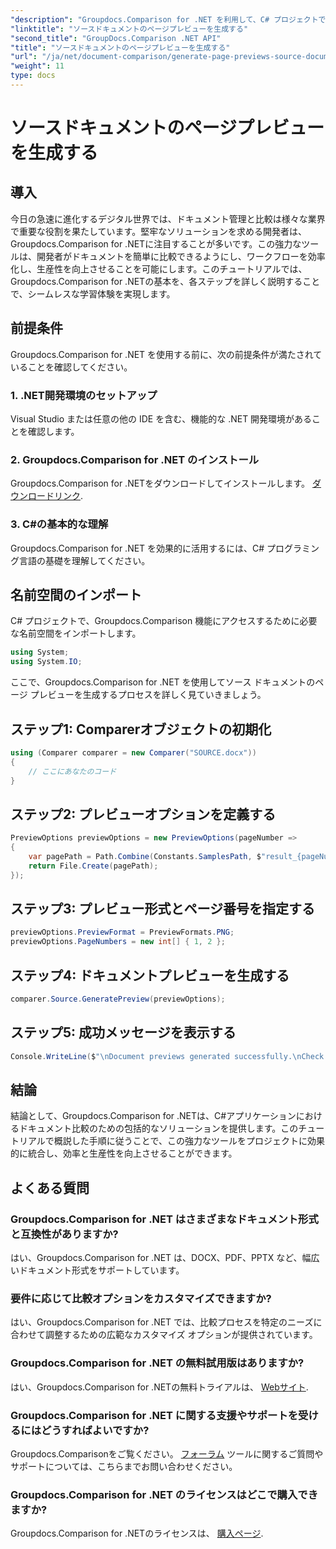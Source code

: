 ```yaml
---
"description": "Groupdocs.Comparison for .NET を利用して、C# プロジェクトでのドキュメント比較プロセスを効率的に合理化する方法を学びます。"
"linktitle": "ソースドキュメントのページプレビューを生成する"
"second_title": "GroupDocs.Comparison .NET API"
"title": "ソースドキュメントのページプレビューを生成する"
"url": "/ja/net/document-comparison/generate-page-previews-source-document/"
"weight": 11
type: docs
---
```

# ソースドキュメントのページプレビューを生成する

## 導入
今日の急速に進化するデジタル世界では、ドキュメント管理と比較は様々な業界で重要な役割を果たしています。堅牢なソリューションを求める開発者は、Groupdocs.Comparison for .NETに注目することが多いです。この強力なツールは、開発者がドキュメントを簡単に比較できるようにし、ワークフローを効率化し、生産性を向上させることを可能にします。このチュートリアルでは、Groupdocs.Comparison for .NETの基本を、各ステップを詳しく説明することで、シームレスな学習体験を実現します。
## 前提条件
Groupdocs.Comparison for .NET を使用する前に、次の前提条件が満たされていることを確認してください。
### 1. .NET開発環境のセットアップ
Visual Studio または任意の他の IDE を含む、機能的な .NET 開発環境があることを確認します。
### 2. Groupdocs.Comparison for .NET のインストール
Groupdocs.Comparison for .NETをダウンロードしてインストールします。 [ダウンロードリンク](https://releases。groupdocs.com/comparison/net/).
### 3. C#の基本的な理解
Groupdocs.Comparison for .NET を効果的に活用するには、C# プログラミング言語の基礎を理解してください。

## 名前空間のインポート
C# プロジェクトで、Groupdocs.Comparison 機能にアクセスするために必要な名前空間をインポートします。

```csharp
using System;
using System.IO;
```

ここで、Groupdocs.Comparison for .NET を使用してソース ドキュメントのページ プレビューを生成するプロセスを詳しく見ていきましょう。
## ステップ1: Comparerオブジェクトの初期化
```csharp
using (Comparer comparer = new Comparer("SOURCE.docx"))
{
    // ここにあなたのコード
}
```
## ステップ2: プレビューオプションを定義する
```csharp
PreviewOptions previewOptions = new PreviewOptions(pageNumber =>
{
    var pagePath = Path.Combine(Constants.SamplesPath, $"result_{pageNumber}.png");
    return File.Create(pagePath);
});
```
## ステップ3: プレビュー形式とページ番号を指定する
```csharp
previewOptions.PreviewFormat = PreviewFormats.PNG;
previewOptions.PageNumbers = new int[] { 1, 2 };
```
## ステップ4: ドキュメントプレビューを生成する
```csharp
comparer.Source.GeneratePreview(previewOptions);
```
## ステップ5: 成功メッセージを表示する
```csharp
Console.WriteLine($"\nDocument previews generated successfully.\nCheck output in {Directory.GetCurrentDirectory()}.");
```

## 結論
結論として、Groupdocs.Comparison for .NETは、C#アプリケーションにおけるドキュメント比較のための包括的なソリューションを提供します。このチュートリアルで概説した手順に従うことで、この強力なツールをプロジェクトに効果的に統合し、効率と生産性を向上させることができます。
## よくある質問
### Groupdocs.Comparison for .NET はさまざまなドキュメント形式と互換性がありますか?
はい、Groupdocs.Comparison for .NET は、DOCX、PDF、PPTX など、幅広いドキュメント形式をサポートしています。
### 要件に応じて比較オプションをカスタマイズできますか?
はい、Groupdocs.Comparison for .NET では、比較プロセスを特定のニーズに合わせて調整するための広範なカスタマイズ オプションが提供されています。
### Groupdocs.Comparison for .NET の無料試用版はありますか?
はい、Groupdocs.Comparison for .NETの無料トライアルは、 [Webサイト](https://releases。groupdocs.com/).
### Groupdocs.Comparison for .NET に関する支援やサポートを受けるにはどうすればよいですか?
Groupdocs.Comparisonをご覧ください。 [フォーラム](https://forum.groupdocs.com/c/comparison/12) ツールに関するご質問やサポートについては、こちらまでお問い合わせください。
### Groupdocs.Comparison for .NET のライセンスはどこで購入できますか?
Groupdocs.Comparison for .NETのライセンスは、 [購入ページ](https://purchase。groupdocs.com/buy).